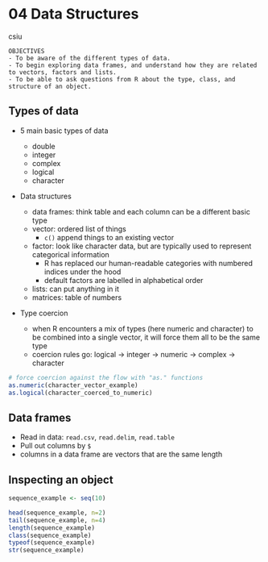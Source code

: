 # 04 Data Structures
csiu  



```
OBJECTIVES
- To be aware of the different types of data.
- To begin exploring data frames, and understand how they are related to vectors, factors and lists.
- To be able to ask questions from R about the type, class, and structure of an object.
```

## Types of data

- 5 main basic types of data
    - double
    - integer
    - complex
    - logical
    - character
- Data structures
    - data frames: think table and each column can be a different basic type
    - vector: ordered list of things
        - `c()` append things to an existing vector
    - factor: look like character data, but are typically used to represent categorical information
        - R has replaced our human-readable categories with numbered indices under the hood
        - default factors are labelled in alphabetical order
    - lists: can put anything in it
    - matrices: table of numbers

- Type coercion
    - when R encounters a mix of types (here numeric and character) to be combined into a single vector, it will force them all to be the same type
    - coercion rules go: logical -> integer -> numeric -> complex -> character


```r
# force coercion against the flow with "as." functions
as.numeric(character_vector_example)
as.logical(character_coerced_to_numeric)
```

## Data frames

- Read in data: `read.csv`, `read.delim`, `read.table`
- Pull out columns by `$` 
- columns in a data frame are vectors that are the same length

## Inspecting an object


```r
sequence_example <- seq(10)

head(sequence_example, n=2)
tail(sequence_example, n=4)
length(sequence_example)
class(sequence_example)
typeof(sequence_example)
str(sequence_example)
```
